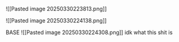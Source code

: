 ![[Pasted image 20250330223813.png]]

![[Pasted image 20250330224138.png]]

BASE
![[Pasted image 20250330224308.png]]
idk what this shit is

